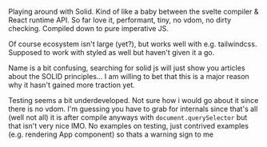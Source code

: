 Playing around with Solid. Kind of like a baby between the svelte compiler & React runtime API. So far love it, performant, tiny, no vdom, no dirty checking. Compiled down to pure imperative JS.

Of course ecosystem isn't large (yet?), but works well with e.g. tailwindcss. Supposed to work with styled as well but haven't given it a go.

Name is a bit confusing, searching for solid js will just show you articles about the SOLID principles... I am willing to bet that this is a major reason why it hasn't gained more traction yet.

Testing seems a bit underdeveloped. Not sure how i would go about it since there is no vdom. I'm guessing you have to grab for internals since that's all (well not all) it is after compile anyways with `document.querySelector` but that isn't very nice IMO. No examples on testing, just contrived examples (e.g. rendering App component) so thats a warning sign to me
